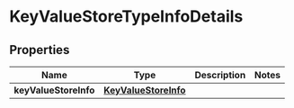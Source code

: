 

# KeyValueStoreTypeInfoDetails


## Properties

| Name | Type | Description | Notes |
|------------ | ------------- | ------------- | -------------|
|**keyValueStoreInfo** | [**KeyValueStoreInfo**](KeyValueStoreInfo.md) |  |  |



